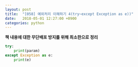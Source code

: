 ```yaml
---
layout: post
title:  "[058] 예외처리 이해하기 4(try~except Exception as e))"
date:   2018-05-01 12:27:00 +0900
categories: python
---
```


**책 내용에 대한 무단배포 방지를 위해 최소한으로 정리**

```python
try:
    print(param)
except Exception as e:
    print(e)
```